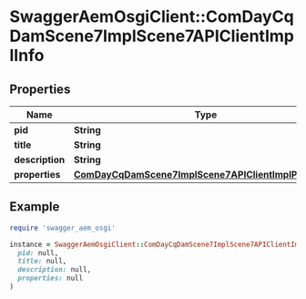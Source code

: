 # SwaggerAemOsgiClient::ComDayCqDamScene7ImplScene7APIClientImplInfo

## Properties

| Name | Type | Description | Notes |
| ---- | ---- | ----------- | ----- |
| **pid** | **String** |  | [optional] |
| **title** | **String** |  | [optional] |
| **description** | **String** |  | [optional] |
| **properties** | [**ComDayCqDamScene7ImplScene7APIClientImplProperties**](ComDayCqDamScene7ImplScene7APIClientImplProperties.md) |  | [optional] |

## Example

```ruby
require 'swagger_aem_osgi'

instance = SwaggerAemOsgiClient::ComDayCqDamScene7ImplScene7APIClientImplInfo.new(
  pid: null,
  title: null,
  description: null,
  properties: null
)
```

